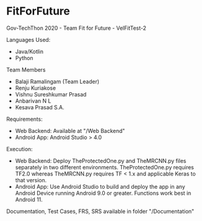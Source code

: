 # FitForFuture
Gov-TechThon 2020 - Team Fit for Future - VelFitTest-2

Languages Used:

- Java/Kotlin
- Python

Team Members
- Balaji Ramalingam (Team Leader)
- Renju Kuriakose
- Vishnu Sureshkumar Prasad
- Anbarivan N L
- Kesava Prasad S.A.

Requirements:
- Web Backend: Available at "/Web Backend"
- Android App: Android Studio > 4.0

Execution:
- Web Backend: Deploy TheProtectedOne.py and TheMRCNN.py files separately in two different environments. TheProtectedOne.py requires TF2.0 whereas TheMRCNN.py requires TF < 1.x and applicable Keras to that version.
- Android App: Use Android Studio to build and deploy the app in any Android Device running Android 9.0 or greater. Functions work best in Android 11.

Documentation, Test Cases, FRS, SRS available in folder "/Documentation"
